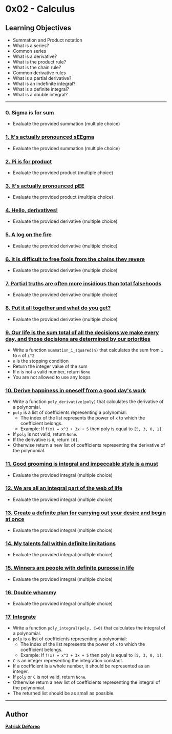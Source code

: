 # 0x02 - Calculus

## Learning Objectives

- Summation and Product notation
- What is a series?
- Common series
- What is a derivative?
- What is the product rule?
- What is the chain rule?
- Common derivative rules
- What is a partial derivative?
- What is an indefinite integral?
- What is a definite integral?
- What is a double integral?

---

### [0. Sigma is for sum](./0-sigma_is_for_sum)

- Evaluate the provided summation (multiple choice)


### [1. It's actually pronounced sEEgma](./1-seegma)

- Evaluate the provided summation (multiple choice)


### [2. Pi is for product](./2-pi_is_for_product)

- Evaluate the provided product (multiple choice)


### [3. It's actually pronounced pEE](./3-pee)

- Evaluate the provided product (multiple choice)


### [4. Hello, derivatives!](./4-hello_derivatives)

- Evaluate the provided derivative (multiple choice)


### [5. A log on the fire](./5-log_on_fire)

- Evaluate the provided derivative (multiple choice)


### [6. It is difficult to free fools from the chains they revere](./6-voltaire)

- Evaluate the provided derivative (multiple choice)


### [7. Partial truths are often more insidious than total falsehoods](./7-partial_truths)

- Evaluate the provided derivative (multiple choice)


### [8. Put it all together and what do you get?](./8-all-together)

- Evaluate the provided derivative (multiple choice)


### [9. Our life is the sum total of all the decisions we make every day, and those decisions are determined by our priorities](./9-sum_total.py)

- Write a function `summation_i_squared(n)` that calculates the sum from `1` to `n` of `i^2`
- `n` is the stopping condition
- Return the integer value of the sum
- If `n` is not a valid number, return `None`
- You are not allowed to use any loops


### [10. Derive happiness in oneself from a good day's work](./10-matisse.py)

- Write a function `poly_derivative(poly)` that calculates the derivative of a polynomial.
- `poly` is a list of coefficients representing a polynomial:
  - The index of the list represents the power of `x` to which the coefficient belongs.
  - Example: If `f(x) = x^3 + 3x + 5` then poly is equal to `[5, 3, 0, 1]`.
- If `poly` is not valid, return `None`.
- If the derivative is `0`, return `[0]`.
- Otherwise return a new list of coefficients representing the derivative of the polynomial.


### [11. Good grooming is integral and impeccable style is a must](./11-integral)

- Evaluate the provided integral (multiple choice)


### [12. We are all an integral part of the web of life](./12-integral)

- Evaluate the provided integral (multiple choice)


### [13. Create a definite plan for carrying out your desire and begin at once](./13-definite)

- Evaluate the provided integral (multiple choice)


### [14. My talents fall within definite limitations](./14-definite)

- Evaluate the provided integral (multiple choice)


### [15. Winners are people with definite purpose in life](./15-definite)

- Evaluate the provided integral (multiple choice)


### [16. Double whammy](./16-double)

- Evaluate the provided integral (multiple choice)


### [17. Integrate](./17-integrate.py)

- Write a function `poly_integral(poly, C=0)` that calculates the integral of a polynomial.
- `poly` is a list of coefficients representing a polynomial:
  - The index of the list represents the power of `x` to which the coefficient belongs.
  - Example: If `f(x) = x^3 + 3x + 5` then poly is equal to `[5, 3, 0, 1]`.
- `C` is an integer representing the integration constant.
- If a coefficient is a whole number, it should be represented as an integer.
- If `poly` or `C` is not valid, return `None`.
- Otherwise return a new list of coefficients representing the integral of the polynomial.
- The returned list should be as small as possible.

---

## Author

[**Patrick DeYoreo**](github.com/patrickdeyoreo)
